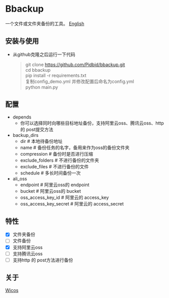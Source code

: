 # Bbackup  
一个文件或文件夹备份的工具。
[English](https://github.com/Pidbid/bbackup/blob/main/README.md)

## 安装与使用  
- 从github克隆之后运行一下代码  
  > git clone https://github.com/Pidbid/bbackup.git  
  > cd bbackup  
  > pip install -r requirements.txt  
  > 复制config_demo.yml 并修改配置后命名为config.yml  
  > python main.py

## 配置  
- depends  
  - 你可以选择同时向哪些目标地址备份，支持阿里云oss、腾讯云oss、http 的 post提交方法  
- backup_dirs  
  - dir # 本地待备份地址  
  - name # 备份任务的名字，备用来作为oss的备份文件夹  
  - compression # 备份时是否进行压缩  
  - exclude_folders # 不进行备份的文件夹
  - exclude_files # 不进行备份的文件  
  - schedule # 多长时间备份一次  
- ali_oss  
  - endpoint # 阿里云oss的 endpoint  
  - bucket # 阿里云oss的 bucket  
  - oss_access_key_id # 阿里云的 access_key  
  - oss_access_key_secret # 阿里云的 access_secret  

## 特性  
- [x] 文件夹备份  
- [ ] 文件备份  
- [x] 支持阿里云oss  
- [ ] 支持腾讯云oss  
- [ ] 支持http 的 post方法进行备份  

## 关于    
[Wicos](https://www.wicos.me)
